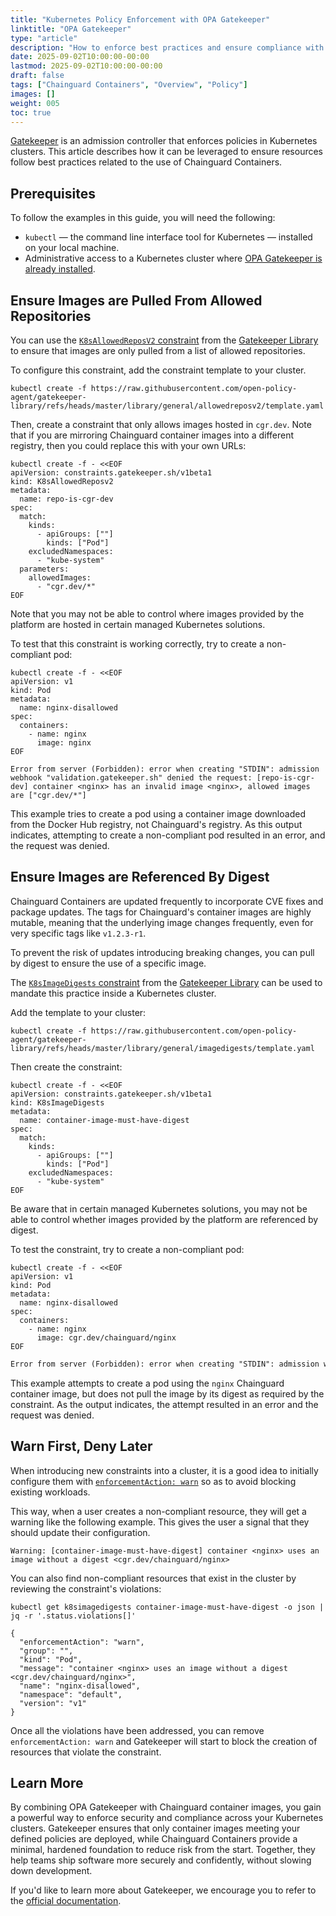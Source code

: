 ```yaml
---
title: "Kubernetes Policy Enforcement with OPA Gatekeeper"
linktitle: "OPA Gatekeeper"
type: "article"
description: "How to enforce best practices and ensure compliance with OPA Gatekeeper."
date: 2025-09-02T10:00:00-00:00
lastmod: 2025-09-02T10:00:00-00:00
draft: false
tags: ["Chainguard Containers", "Overview", "Policy"]
images: []
weight: 005
toc: true
---
```


[Gatekeeper](https://open-policy-agent.github.io/gatekeeper/website/) is an admission controller that enforces policies in Kubernetes clusters. This
article describes how it can be leveraged to ensure resources follow best practices related to the use of Chainguard Containers.


## Prerequisites

To follow the examples in this guide, you will need the following:
- `kubectl` — the command line interface tool for Kubernetes — installed on your local machine.
- Administrative access to a Kubernetes cluster where [OPA Gatekeeper is already installed](https://open-policy-agent.github.io/gatekeeper/website/docs/install).


## Ensure Images are Pulled From Allowed Repositories

You can use the [`K8sAllowedReposV2` constraint](https://github.com/open-policy-agent/gatekeeper-library/tree/master/library/general/allowedreposv2) from the [Gatekeeper Library](https://github.com/open-policy-agent/gatekeeper-library) to ensure that images are only pulled from a list of allowed repositories.

To configure this constraint, add the constraint template to your cluster.

```shell
kubectl create -f https://raw.githubusercontent.com/open-policy-agent/gatekeeper-library/refs/heads/master/library/general/allowedreposv2/template.yaml
```

Then, create a constraint that only allows images hosted in `cgr.dev`. Note that if you are mirroring Chainguard container images into a different registry, then you could replace this with your own URLs:

```shell
kubectl create -f - <<EOF
apiVersion: constraints.gatekeeper.sh/v1beta1
kind: K8sAllowedReposv2
metadata:
  name: repo-is-cgr-dev
spec:
  match:
    kinds:
      - apiGroups: [""]
        kinds: ["Pod"]
    excludedNamespaces:
      - "kube-system"
  parameters:
    allowedImages:
      - "cgr.dev/*"
EOF
```

Note that  you may not be able to control where images provided by the platform are hosted in certain managed Kubernetes solutions.

To test that this constraint is working correctly, try to create a non-compliant pod:

```shell
kubectl create -f - <<EOF
apiVersion: v1
kind: Pod
metadata:
  name: nginx-disallowed
spec:
  containers:
    - name: nginx
      image: nginx
EOF
```
```output
Error from server (Forbidden): error when creating "STDIN": admission webhook "validation.gatekeeper.sh" denied the request: [repo-is-cgr-dev] container <nginx> has an invalid image <nginx>, allowed images are ["cgr.dev/*"]
```

This example tries to create a pod using a container image downloaded from the Docker Hub registry, not Chainguard's registry. As this output indicates, attempting to create a non-compliant pod resulted in an error, and the request was denied.


## Ensure Images are Referenced By Digest

Chainguard Containers are updated frequently to incorporate CVE fixes and package updates. The tags for Chainguard's container images are highly mutable, meaning that the underlying image changes frequently, even for very specific tags like `v1.2.3-r1`.

To prevent the risk of updates introducing breaking changes, you can pull by digest to ensure the use of a specific image.

The [`K8sImageDigests` constraint](https://github.com/open-policy-agent/gatekeeper-library/tree/master/library/general/imagedigests) from the [Gatekeeper Library](https://github.com/open-policy-agent/gatekeeper-library) can be used to mandate this practice inside a Kubernetes cluster.

Add the template to your cluster:

```shell
kubectl create -f https://raw.githubusercontent.com/open-policy-agent/gatekeeper-library/refs/heads/master/library/general/imagedigests/template.yaml
```

Then create the constraint:

```shell
kubectl create -f - <<EOF
apiVersion: constraints.gatekeeper.sh/v1beta1
kind: K8sImageDigests
metadata:
  name: container-image-must-have-digest
spec:
  match:
    kinds:
      - apiGroups: [""]
        kinds: ["Pod"]
    excludedNamespaces:
      - "kube-system"
EOF
```

Be aware that in certain managed Kubernetes solutions, you may not be able to control whether images provided by the platform are referenced by digest.

To test the constraint, try to create a non-compliant pod:

```shell
kubectl create -f - <<EOF
apiVersion: v1
kind: Pod
metadata:
  name: nginx-disallowed
spec:
  containers:
    - name: nginx
      image: cgr.dev/chainguard/nginx
EOF
```
```txt
Error from server (Forbidden): error when creating "STDIN": admission webhook "validation.gatekeeper.sh" denied the request: [container-image-must-have-digest] container <nginx> uses an image without a digest <cgr.dev/chainguard/nginx>
```

This example attempts to create a pod using the `nginx` Chainguard container image, but does not pull the image by its digest as required by the constraint. As the output indicates, the attempt resulted in an error and the request was denied.


## Warn First, Deny Later

When introducing new constraints into a cluster, it is a good idea to initially configure them with [`enforcementAction: warn`](https://open-policy-agent.github.io/gatekeeper/website/docs/violations/#warn-enforcement-action) so as to avoid blocking existing workloads.

This way, when a user creates a non-compliant resource, they will get a warning like the following example. This gives the user a signal that they should update their configuration.

```output
Warning: [container-image-must-have-digest] container <nginx> uses an image without a digest <cgr.dev/chainguard/nginx>
```

You can also find non-compliant resources that exist in the cluster by reviewing the constraint's violations:

```shell
kubectl get k8simagedigests container-image-must-have-digest -o json | jq -r '.status.violations[]'
```
```output
{
  "enforcementAction": "warn",
  "group": "",
  "kind": "Pod",
  "message": "container <nginx> uses an image without a digest <cgr.dev/chainguard/nginx>",
  "name": "nginx-disallowed",
  "namespace": "default",
  "version": "v1"
}
```

Once all the violations have been addressed, you can remove `enforcementAction: warn` and Gatekeeper will start to block the creation of resources that violate the constraint.


## Learn More

By combining OPA Gatekeeper with Chainguard container images, you gain a powerful way to enforce security and compliance across your Kubernetes clusters. Gatekeeper ensures that only container images meeting your defined policies are deployed, while Chainguard Containers provide a minimal, hardened foundation to reduce risk from the start. Together, they help teams ship software more securely and confidently, without slowing down development.

If you'd like to learn more about Gatekeeper, we encourage you to refer to the [official documentation](https://open-policy-agent.github.io/gatekeeper/website/docs/).
